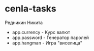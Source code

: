 # cenla-tasks

Редникин Никита

* app.currency - Курс валют
* app.password - Генератор паролей
* app.hangman - Игра "виселица"

